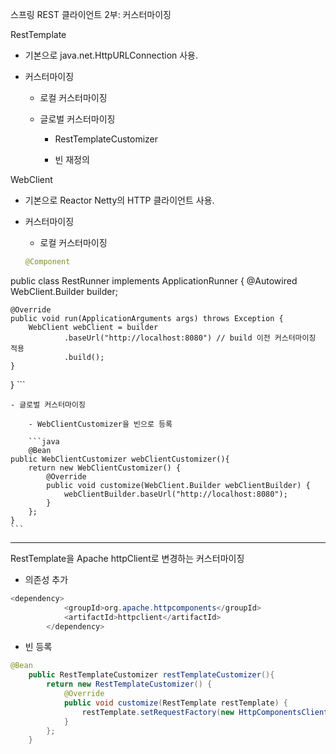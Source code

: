 스프링 REST 클라이언트 2부: 커스터마이징

RestTemplate

- 기본으로 java.net.HttpURLConnection 사용.

- 커스터마이징

	- 로컬 커스터마이징

	- 글로벌 커스터마이징

		- RestTemplateCustomizer

		- 빈 재정의

WebClient

- 기본으로 Reactor Netty의 HTTP 클라이언트 사용.

- 커스터마이징

	- 로컬 커스터마이징

	```java
	@Component
public class RestRunner implements ApplicationRunner {
    @Autowired
    WebClient.Builder builder;

    @Override
    public void run(ApplicationArguments args) throws Exception {
        WebClient webClient = builder
                .baseUrl("http://localhost:8080") // build 이전 커스터마이징 적용
                .build();
    }
}
	```

	- 글로벌 커스터마이징

		- WebClientCustomizer을 빈으로 등록

		```java
		@Bean
    public WebClientCustomizer webClientCustomizer(){
        return new WebClientCustomizer() {
            @Override
            public void customize(WebClient.Builder webClientBuilder) {
                webClientBuilder.baseUrl("http://localhost:8080");
            }
        };
    }
    ```
    
---

RestTemplate을 Apache httpClient로 변경하는 커스터마이징

- 의존성 추가

```java
<dependency>
            <groupId>org.apache.httpcomponents</groupId>
            <artifactId>httpclient</artifactId>
        </dependency>
```

- 빈 등록

```java
@Bean
    public RestTemplateCustomizer restTemplateCustomizer(){
        return new RestTemplateCustomizer() {
            @Override
            public void customize(RestTemplate restTemplate) {
                restTemplate.setRequestFactory(new HttpComponentsClientHttpRequestFactory());
            }
        };
    }
```  
    

